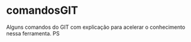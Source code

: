 # comandosGIT
Alguns comandos do GIT com explicação para acelerar o conhecimento nessa ferramenta. PS
